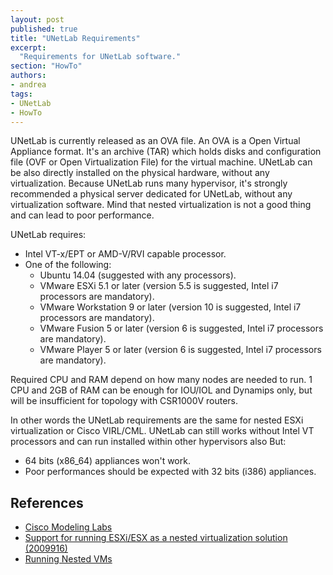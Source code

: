```yaml
---
layout: post
published: true
title: "UNetLab Requirements"
excerpt:
  "Requirements for UNetLab software."
section: "HowTo"
authors:
- andrea
tags:
- UNetLab
- HowTo
---
```

UNetLab is currently released as an OVA file. An OVA is a Open Virtual Appliance format. It's an archive (TAR) which holds disks and configuration file (OVF or Open Virtualization File) for the virtual machine. UNetLab can be also directly installed on the physical hardware, without any virtualization. Because UNetLab runs many hypervisor, it's strongly recommended a physical server dedicated for UNetLab, without any virtualization software. Mind that nested virtualization is not a good thing and can lead to poor performance.

UNetLab requires:

* Intel VT-x/EPT or AMD-V/RVI capable processor.
* One of the following:
    * Ubuntu 14.04 (suggested with any processors).
    * VMware ESXi 5.1 or later (version 5.5 is suggested, Intel i7 processors are mandatory).
    * VMware Workstation 9 or later (version 10 is suggested, Intel i7 processors are mandatory).
    * VMware Fusion 5 or later (version 6 is suggested, Intel i7 processors are mandatory).
    * VMware Player 5 or later (version 6 is suggested, Intel i7 processors are mandatory).

Required CPU and RAM depend on how many nodes are needed to run. 1 CPU and 2GB of RAM can be enough for IOU/IOL and Dynamips only, but will be insufficient for topology with CSR1000V routers.

In other words the UNetLab requirements are the same for nested ESXi virtualization or Cisco VIRL/CML. UNetLab can still works without Intel VT processors and can run installed within other hypervisors also But:

* 64 bits (x86_64) appliances won't work.
* Poor performances should be expected with 32 bits (i386) appliances.

## References

* [Cisco Modeling Labs](http://www.cisco.com/c/en/us/products/cloud-systems-management/modeling-labs/index.html "Cisco Modeling Labs")
* [Support for running ESXi/ESX as a nested virtualization solution (2009916)](http://kb.vmware.com/selfservice/microsites/search.do?language=en_UScmd=displayKCexternalId=2009916&src=vmw_so_vex_adain_773 "Support for running ESXi/ESX as a nested virtualization solution (2009916)")
* [Running Nested VMs](https://communities.vmware.com/docs/DOC-8970 "Running Nested VMs")
